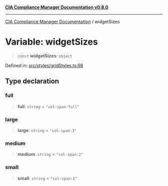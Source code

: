 [**CIA Compliance Manager Documentation v0.8.0**](../README.md)

***

[CIA Compliance Manager Documentation](../globals.md) / widgetSizes

# Variable: widgetSizes

> `const` **widgetSizes**: `object`

Defined in: [src/styles/gridStyles.ts:68](https://github.com/Hack23/cia-compliance-manager/blob/cb6149c89796a3270553cf52dea8f2c5b402dd17/src/styles/gridStyles.ts#L68)

## Type declaration

### full

> **full**: `string` = `"col-span-full"`

### large

> **large**: `string` = `"col-span-3"`

### medium

> **medium**: `string` = `"col-span-2"`

### small

> **small**: `string` = `"col-span-1"`
